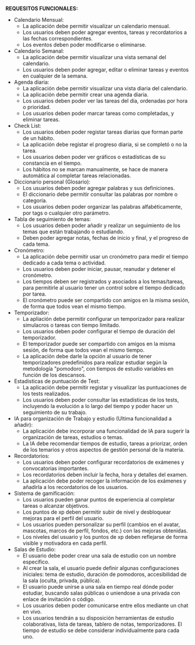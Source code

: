 **REQUESITOS FUNCIONALES:**

- Calendario Mensual:
  - La aplicación debe permitir visualizar un calendario mensual.
  - Los usuarios deben poder agregar eventos, tareas y recordatorios a las fechas correspondientes.
  - Los eventos deben poder modificarse o eliminarse.
- Calendario Semanal:
  - La aplicación debe permitir visualizar una vista semanal del calendario.
  - Los usuarios deben poder agregar, editar o eliminar tareas y eventos en cualquier de la semana.
- Agenda diaria:
  - La aplicación debe permitir visualizar una vista diaria del calendario.
  - La aplicación debe permitir crear una agenda diaria.
  - Los usuarios deben poder ver las tareas del día, ordenadas por hora o prioridad.
  - Los usuarios deben poder marcar tareas como completadas, y eliminar tareas.
- Check List:
  - Los usuarios deben poder registar tareas diarias que forman parte de un hábito.
  - La aplicación debe registar el progreso diaria, si se completó o no la tarea.
  - Los usuarios deben poder ver gráficos o estadísticas de su constancia en el tiempo.
  - Los hábitos no se marcan manualmente, se hace de manera automática al completar tareas relacionadas.
- Diccionario personal (Glosario):
  - Los usuarios deben poder agregar palabras y sus definiciones.
  - El diccionario debe permitir consultar las palabras por nombre o categoría.
  - Los usuarios deben poder organizar las palabras alfabéticamente, por tags o cualquier otro parámetro.
- Tabla de seguimiento de temas:
  - Los usuarios deben poder añadir y realizar un seguimiento de los temas que están trabajando o estudiando.
  - Deben poder agregar notas, fechas de inicio y final, y el progreso de cada tema.
- Cronómetro:
  - La aplicación debe permitir usar un cronómetro para medir el tiempo dedicado a cada tema o actividad.
  - Los usuarios deben poder iniciar, pausar, reanudar y detener el cronómetro.
  - Los tiempos deben ser registrados y asociados a los temas/tareas, para permitirle al usuario tener un control sobre el tiempo dedicado por tarea.
  - El cronómetro puede ser compartido con amigos en la misma sesión, de forma que todos vean el mismo tiempo.
- Temporizador:
  - La apliación debe permitir configurar un temporizador para realizar simulacros o tareas con tiempo limitado.
  - Los usuarios deben poder configurar el tiempo de duración del temporizador.
  - El temporizador puede ser compartido con amigos en la misma sesión, de forma que todos vean el mismo tiempo.
  - La aplicación debe darle la opción al usuario de tener temporizadores predefinidos para realizar estudiar según la metodología "pomodoro", con tiempos de estudio variables en función de los descansos.
- Estadisticas de puntuación de Test:
  - La aplicación debe permitir registar y visualizar las puntuaciones de los tests realizados.
  - Los usuarios deben poder consultar las estadísticas de los tests, incluyendo la evolución a lo largo del tiempo y poder hacer un seguimiento de su trabajo.
- IA para organización de Trabajo y estudio (Ultima funcionalidad a añadir):
  - La aplicación debe incorporar una funcionalidad de IA para sugerir la organización de tareas, estudios o temas.
  - La IA debe recomendar tiempos de estudio, tareas a priorizar, orden de los temarios y otros aspectos de gestión personal de la materia.
- Recordatorios:
  - Los usuarios deben poder configurar recordatorios de exámenes y convocatorias importantes.
  - Los recordatorios deben incluir la fecha, hora y detalles del examen.
  - La aplicación debe poder recoger la información de los exámenes y añadirla a los recordatorios de los usuarios.
- Sistema de gamificación:
  - Los usuarios pueden ganar puntos de experiencia al completar tareas o alcanzar objetivos.
  - Los puntos de xp deben permitir subir de nivel y desbloquear mejoras para el perfil del usuario.
  - Los usuarios pueden personalizar su perfil (cambios en el avatar, mascotas, marcos de perfil, fondos, etc.) con las mejoras obtenidas.
  - Los niveles del usuario y los puntos de xp deben reflejarse de forma visible y motivadora en cada perfil.
- Salas de Estudio:
  - El usuario debe poder crear una sala de estudio con un nombre específico.
  - Al crear la sala, el usuario puede definir algunas configuraciones iniciales: tema de estudio, duración de pomodoros, accesibilidad de la sala (oculta, privada, pública).
  - El usuario puede unirse a una sala en tiempo real dónde poder estudiar, buscando salas públicas o uniendose a una privada con enlace de invitación o código.
  - Los usuarios deben poder comunicarse entre ellos mediante un chat en vivo.
  - Los usuarios tendrán a su disposición herramientas de estudio colaborativas, lista de tareas, tablero de notas, temporizadores. El tiempo de estudio se debe considerar individualmente para cada uno.
